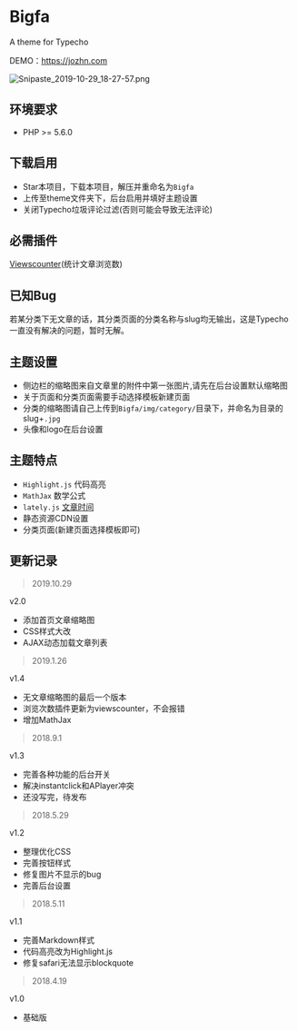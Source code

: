 # Bigfa
A theme for Typecho

DEMO：https://jozhn.com

![Snipaste_2019-10-29_18-27-57.png](https://i.loli.net/2019/10/29/q7Pwy5c1x2pdGve.png)

## 环境要求
- PHP >= 5.6.0

## 下载启用
- Star本项目，下载本项目，解压并重命名为`Bigfa`
- 上传至theme文件夹下，后台启用并填好主题设置
- 关闭Typecho垃圾评论过滤(否则可能会导致无法评论)

## 必需插件
[Viewscounter](https://github.com/mierhuo/Typecho-ViewsCounter)(统计文章浏览数)

## 已知Bug
若某分类下无文章的话，其分类页面的分类名称与slug均无输出，这是Typecho一直没有解决的问题，暂时无解。

## 主题设置
- 侧边栏的缩略图来自文章里的附件中第一张图片,请先在后台设置默认缩略图
- 关于页面和分类页面需要手动选择模板新建页面
- 分类的缩略图请自己上传到`Bigfa/img/category/`目录下，并命名为目录的slug+`.jpg`
- 头像和logo在后台设置

## 主题特点
- `Highlight.js` 代码高亮
- `MathJax` 数学公式
- `lately.js` [文章时间](https://github.com/Tokinx/lately)
- 静态资源CDN设置
- 分类页面(新建页面选择模板即可)

## 更新记录

> 2019.10.29

v2.0

- 添加首页文章缩略图
- CSS样式大改
- AJAX动态加载文章列表

> 2019.1.26

v1.4

- 无文章缩略图的最后一个版本
- 浏览次数插件更新为viewscounter，不会报错
- 增加MathJax

> 2018.9.1

v1.3

- 完善各种功能的后台开关
- 解决instantclick和APlayer冲突
- 还没写完，待发布

> 2018.5.29

v1.2

- 整理优化CSS
- 完善按钮样式
- 修复图片不显示的bug
- 完善后台设置


> 2018.5.11

v1.1 

- 完善Markdown样式
- 代码高亮改为Highlight.js
- 修复safari无法显示blockquote

> 2018.4.19 

v1.0

- 基础版
